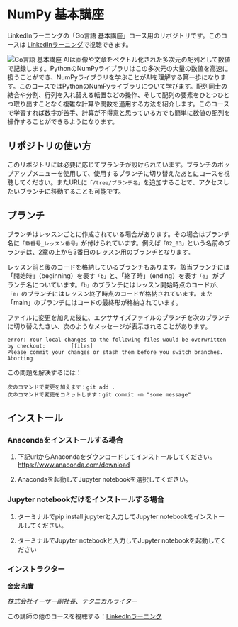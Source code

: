 # NumPy 基本講座
LinkedInラーニングの「Go言語 基本講座」コース用のリポジトリです。このコースは [LinkedInラーニング][lil-course-url]で視聴できます。

![Go言語 基本講座][lil-thumbnail-url] 
AIは画像や文章をベクトル化された多次元の配列として数値で記録します。PythonのNumPyライブラリはこの多次元の大量の数値を高速に扱うことができ、NumPyライブラリを学ぶことがAIを理解する第一歩になります。このコースではPythonのNumPyライブラリについて学びます。配列同士の結合や分割、行列を入れ替える転置などの操作、そして配列の要素をひとつひとつ取り出すことなく複雑な計算や関数を適用する方法を紹介します。このコースで学習すれば数字が苦手、計算が不得意と思っている方でも簡単に数値の配列を操作することができるようになります。

## リポジトリの使い方
このリポジトリには必要に応じてブランチが設けられています。ブランチのポップアップメニューを使用して、使用するブランチに切り替えたあとにコースを視聴してください。またURLに`「/tree/ブランチ名」`を追加することで、アクセスしたいブランチに移動することも可能です。

## ブランチ
ブランチはレッスンごとに作成されている場合があります。その場合はブランチ名に`「章番号_レッスン番号」`が付けられています。例えば`「02_03」`という名前のブランチは、2章の上から3番目のレッスン用のブランチとなります。

レッスン前と後のコードを格納しているブランチもあります。該当ブランチには「開始時」（beginning）を表す`「b」`と、「終了時」（ending）を表す`「e」` がブランチ名についています。`「b」`のブランチにはレッスン開始時点のコードが、`「e」`のブランチにはレッスン終了時点のコードが格納されています。また「main」のブランチにはコードの最終形が格納されています。

ファイルに変更を加えた後に、エクササイズファイルのブランチを次のブランチに切り替えたさい、次のようなメッセージが表示されることがあります。

    error: Your local changes to the following files would be overwritten by checkout:        [files]
    Please commit your changes or stash them before you switch branches.
    Aborting

この問題を解決するには：
	
    次のコマンドで変更を加えます：git add .
	次のコマンドで変更をコミットします：git commit -m "some message"

## インストール
### Anacondaをインストールする場合

1. 下記urlからAnacondaをダウンロードしてインストールしてください。
https://www.anaconda.com/download

2. Anacondaを起動してJupyter notebookを選択してください。

### Jupyter notebookだけをインストールする場合
1. ターミナルでpip install jupyterと入力してJupyter notebookをインストールしてください。

2. ターミナルでJupyter notebookと入力してJupyter notebookを起動してください


### インストラクター

**金宏 和實**

_株式会社イーザー副社長、テクニカルライター_

この講師の他のコースを視聴する：[LinkedInラーニング](https://www.linkedin.com/learning/instructors/21400000)

[lil-course-url]: https://www.linkedin.com/learning/numpy-essential-training-23166311/
[lil-thumbnail-url]: https://media.licdn.com/dms/image/v2/D4E0DAQEiKBwbjZb74A/learning-public-crop_675_1200/learning-public-crop_675_1200/0/1735842803711?e=2147483647&v=beta&t=185iS45Hbt90SypN5OY20-IpWfo9Fzc_Ag7Yj3RYejU
